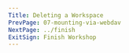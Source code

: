 ```yaml
---
Title: Deleting a Workspace
PrevPage: 07-mounting-via-webdav
NextPage: ../finish
ExitSign: Finish Workshop
---
```

